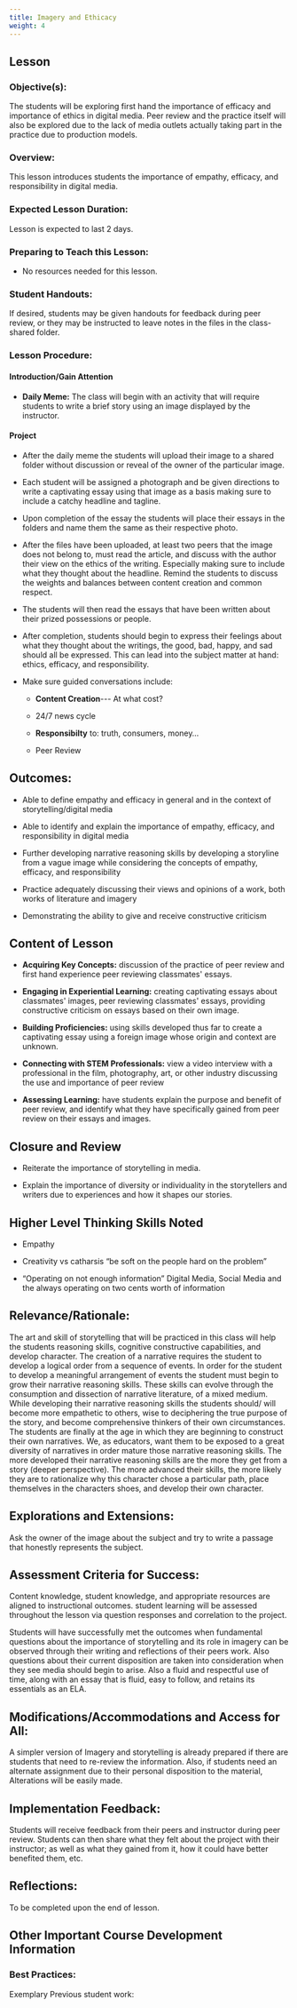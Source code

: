 ```yaml
---
title: Imagery and Ethicacy
weight: 4
---
```



## Lesson

### Objective(s):

The students will be exploring first hand the importance of efficacy and importance of ethics in digital media. Peer review and the practice itself will also be explored due to the lack of media outlets actually taking part in the practice due to production models.

### Overview:

This lesson introduces students the importance of empathy, efficacy, and responsibility in digital media.

### Expected Lesson Duration: 
Lesson is expected to last 2 days.

### Preparing to Teach this Lesson:

- No resources needed for this lesson.

### Student Handouts:
If desired, students may be given handouts for feedback during peer review, or they may be instructed to leave notes in the files in the class-shared folder.

### Lesson Procedure:

#### Introduction/Gain Attention
-  **Daily Meme:** The class will begin with an activity that will require students to write a brief story using an image displayed by the instructor.

#### Project
-   After the daily meme the students will upload their image to a shared folder without discussion or reveal of the owner of the particular image.
    
-   Each student will be assigned a photograph and be given directions to write a captivating essay using that image as a basis making sure to include a catchy headline and tagline.
    
-   Upon completion of the essay the students will place their essays in the folders and name them the same as their respective photo.
    
-   After the files have been uploaded, at least two peers that the image does not belong to, must read the article, and discuss with the author their view on the ethics of the writing. Especially making sure to include what they thought about the headline. Remind the students to discuss the weights and balances between content creation and common respect.
    
-   The students will then read the essays that have been written about their prized possessions or people.
    
-   After completion, students should begin to express their feelings about what they thought about the writings, the good, bad, happy, and sad should all be expressed. This can lead into the subject matter at hand: ethics, efficacy, and responsibility.
    
-   Make sure guided conversations include:
    

	-   **Content Creation**--- At what cost?
    
	-   24/7 news cycle
    
	-   **Responsibilty** to: truth, consumers, money…
    
	-   Peer Review

## Outcomes:

 -   Able to define empathy and efficacy in general and in the context of storytelling/digital media
    
-   Able to identify and explain the importance of empathy, efficacy, and responsibility in digital media
    
-   Further developing narrative reasoning skills by developing a storyline from a vague image while considering the concepts of empathy, efficacy, and responsibility
    
-   Practice adequately discussing their views and opinions of a work, both works of literature and imagery
    
-   Demonstrating the ability to give and receive constructive criticism
   
##  Content of Lesson

- **Acquiring Key Concepts:** discussion of the practice of peer review and first hand experience peer reviewing classmates' essays.
- **Engaging in Experiential Learning:** creating captivating essays about classmates' images, peer reviewing classmates' essays, providing constructive criticism on essays based on their own image.

- **Building Proficiencies:** using skills developed thus far to create a captivating essay using a foreign image whose origin and context are unknown.

- **Connecting with STEM Professionals:** view a video interview with a professional in the film, photography, art, or other industry discussing the use and importance of peer review

- **Assessing Learning:** have students explain the purpose and benefit of peer review, and identify what they have specifically gained from peer review on their essays and images.

## Closure and Review
    

-   Reiterate the importance of storytelling in media.
    
-   Explain the importance of diversity or individuality in the storytellers and writers due to experiences and how it shapes our stories.
    

## Higher Level Thinking Skills Noted
    

-   Empathy
    
-   Creativity vs catharsis “be soft on the people hard on the problem”
    
-   “Operating on not enough information” Digital Media, Social Media and the always operating on two cents worth of information
    
## Relevance/Rationale:

The art and skill of storytelling that will be practiced in this class will help the students reasoning skills, cognitive constructive capabilities, and develop character. The creation of a narrative requires the student to develop a logical order from a sequence of events. In order for the student to develop a meaningful arrangement of events the student must begin to grow their narrative reasoning skills. These skills can evolve through the consumption and dissection of narrative literature, of a mixed medium. While developing their narrative reasoning skills the students should/ will become more empathetic to others, wise to deciphering the true purpose of the story, and become comprehensive thinkers of their own circumstances. The students are finally at the age in which they are beginning to construct their own narratives. We, as educators, want them to be exposed to a great diversity of narratives in order mature those narrative reasoning skills. The more developed their narrative reasoning skills are the more they get from a story (deeper perspective). The more advanced their skills, the more likely they are to rationalize why this character chose a particular path, place themselves in the characters shoes, and develop their own character.


## Explorations and Extensions:

Ask the owner of the image about the subject and try to write a passage that honestly represents the subject.

## Assessment Criteria for Success:

Content knowledge, student knowledge, and appropriate resources are aligned to instructional outcomes. student learning will be assessed throughout the lesson via question responses and correlation to the project.

Students will have successfully met the outcomes when fundamental questions about the importance of storytelling and its role in imagery can be observed through their writing and reflections of their peers work. Also questions about their current disposition are taken into consideration when they see media should begin to arise. Also a fluid and respectful use of time, along with an essay that is fluid, easy to follow, and retains its essentials as an ELA.

## Modifications/Accommodations and Access for All:

A simpler version of Imagery and storytelling is already prepared if there are students that need to re-review the information. Also, if students need an alternate assignment due to their personal disposition to the material, Alterations will be easily made.

## Implementation Feedback: 
Students will receive feedback from their peers and instructor during peer review. Students can then share what they felt about the project with their instructor; as well as what they gained from it, how it could have better benefited them, etc.

## Reflections:

To be completed upon the end of lesson.


## Other Important Course Development Information
### Best Practices:
Exemplary Previous student work: 
